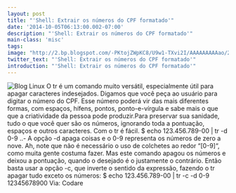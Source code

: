 ```yaml
---
layout: post
title: "'Shell: Extrair os números do CPF formatado'"
date: '2014-10-05T06:13:00.002-07:00'
description: "'Shell: Extrair os números do CPF formatado'"
main-class: 'misc'
tags: 
image: "http://2.bp.blogspot.com/-PKtojZWpKC8/U9w1-TXvi2I/AAAAAAAAAao/2yJQaLRLngY/s72-c/crunchbang_penguin_by_falldown_aka_chris-d4nj851.png"
twitter_text: "'Shell: Extrair os números do CPF formatado'"
introduction: "'Shell: Extrair os números do CPF formatado'"
---
```

![Blog Linux](http://2.bp.blogspot.com/-PKtojZWpKC8/U9w1-TXvi2I/AAAAAAAAAao/2yJQaLRLngY/s320/crunchbang_penguin_by_falldown_aka_chris-d4nj851.png "Blog Linux")
O tr é um comando muito versátil, especialmente útil para apagar caracteres indesejados.
Digamos que você peça ao usuário para digitar o número do CPF. Esse  número poderá vir das mais diferentes formas, com espaços, hífens,  pontos, ponto-e-vírgula e sabe mais o que que a criatividade da pessoa  pode produzir.Para preservar sua sanidade, tudo o que você quer são os números,  ignorando toda a pontuação, espaços e outros caracteres. Com o tr é  fácil.
$ echo 123.456.789-00 | tr -d 0-9 ..-
A opção -d apaga coisas e o 0-9 representa os números de zero a nove.  Ah, note que não é necessário o uso de colchetes ao redor “[0-9]“, como  muita gente costuma fazer.
Mas este comando apagou os números e deixou a pontuação, quando o  desejado é o justamente o contrário. Então basta usar a opção -c, que  inverte o sentido da expressão, fazendo o tr apagar tudo exceto os números:
$ echo 123.456.789-00 | tr -c -d 0-9 12345678900
Via: Codare
